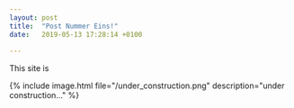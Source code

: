 ```yaml
---
layout: post
title:  "Post Nummer Eins!"
date:   2019-05-13 17:28:14 +0100
 
---
```


This site is 

{% include image.html file="/under_construction.png" description="under construction..." %}   
